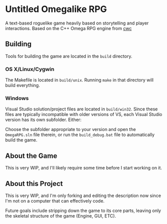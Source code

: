 Untitled Omegalike RPG
=====

A text-based roguelike game heavily based on storytelling and player interactions.
Based on the C++ Omega RPG engine from [cwc](http://github.com/cwc/omegaRPG)

Building
-----

Tools for building the game are located in the `build` directory.

### OS X/Linux/Cygwin

The Makefile is located in `build/unix`. Running `make` in that directory will
build everything.

### Windows

Visual Studio solution/project files are located in `build/win32`. Since these
files are typically incompatible with older versions of VS, each Visual Studio
version has its own subfolder. Either:

Choose the subfolder appropriate to your version and open the `OmegaRPG.sln`
file therein, or run the `build_debug.bat` file to automatically build the
game.

About the Game
-----

This is very WIP, and I'll likely require some time before I start working on it.

About this Project
-----

This is very WIP, and I'm only forking and editing the description now since I'm not on a computer that can effectively code.

Future goals include stripping down the game to its core parts, leaving only the skeletal structure of the game (Engine, GUI, ETC).

